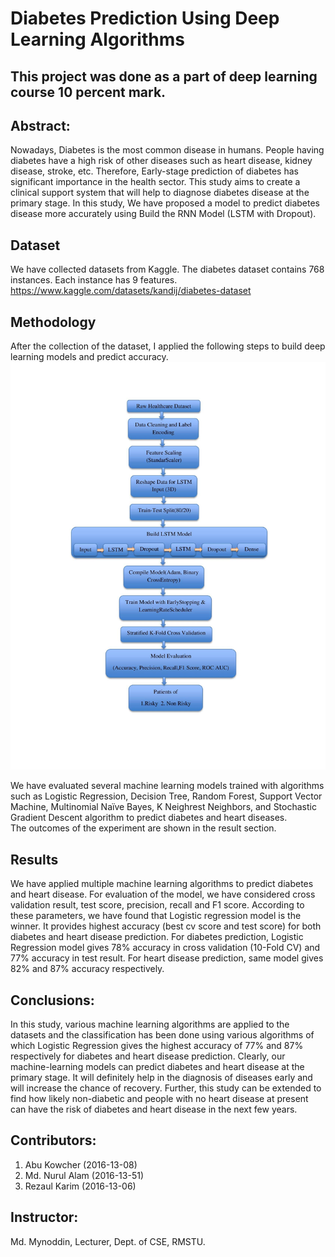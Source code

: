 # Diabetes Prediction Using Deep Learning Algorithms
## This project was done as a part of deep learning course 10 percent mark. 
## Abstract:
Nowadays, Diabetes is the most common disease in humans. People having diabetes have a high risk of other diseases such as heart disease, kidney disease, stroke, etc. Therefore, Early-stage prediction of diabetes has significant importance in the health sector.  This study aims to create a clinical support system that will help to diagnose diabetes disease at the primary stage. In this study, We have proposed a model to predict diabetes disease more accurately using Build the RNN Model (LSTM with Dropout).

## Dataset
We have collected datasets from Kaggle. The diabetes dataset contains 768 instances. Each instance has 9 features.
https://www.kaggle.com/datasets/kandij/diabetes-dataset

## Methodology
After the collection of the dataset, I applied the following steps to build deep learning models and predict accuracy.  
![alt text](https://github.com/AlamResearchIEEE/Deep-Learning-Project/blob/main/Flow%20diagram.jpg)

We have evaluated several machine learning models trained with algorithms such as Logistic Regression, Decision Tree, Random Forest, Support Vector Machine, Multinomial Naïve Bayes, K Neighrest Neighbors, and Stochastic Gradient Descent algorithm to predict diabetes and heart diseases.  
The outcomes of the experiment are shown in the result section. 

## Results
We have applied multiple machine learning algorithms to predict diabetes and heart disease. For evaluation of the model, we have considered cross validation result, test score, precision, recall and F1 score. According to these parameters, we have found that Logistic regression model is the winner. It provides highest accuracy (best cv score and test score)  for both diabetes and heart disease prediction. 
For diabetes prediction, Logistic Regression model gives 78% accuracy in cross validation (10-Fold CV)   and 77% accuracy in test result. 
For heart disease prediction, same model gives 82% and 87% accuracy respectively. 

## Conclusions:
In this study, various machine learning algorithms are applied to the datasets and the classification has been done using various algorithms of which Logistic Regression gives the highest accuracy of 77% and 87% respectively for diabetes and heart disease prediction. 
Clearly, our machine-learning models can predict diabetes and heart disease at the primary stage. It will definitely help in the diagnosis of diseases early and will increase the chance of recovery. Further, this study can be extended to find how likely non-diabetic and people with no heart disease at present can have the risk of diabetes and heart disease in the next few years. 



## Contributors: 
1. Abu Kowcher (2016-13-08)
2. Md. Nurul Alam (2016-13-51)
3. Rezaul Karim (2016-13-06) 

## Instructor:
Md. Mynoddin, Lecturer, Dept. of CSE, RMSTU. 


